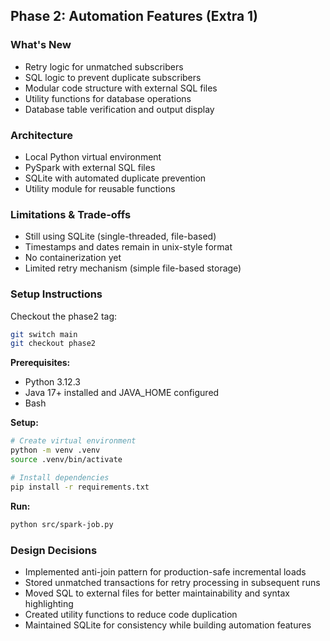 ## Phase 2: Automation Features (Extra 1)

### What's New
- Retry logic for unmatched subscribers
- SQL logic to prevent duplicate subscribers
- Modular code structure with external SQL files
- Utility functions for database operations
- Database table verification and output display

### Architecture
- Local Python virtual environment
- PySpark with external SQL files
- SQLite with automated duplicate prevention
- Utility module for reusable functions

### Limitations & Trade-offs
- Still using SQLite (single-threaded, file-based)
- Timestamps and dates remain in unix-style format
- No containerization yet
- Limited retry mechanism (simple file-based storage)

### Setup Instructions
Checkout the phase2 tag:
```bash
git switch main
git checkout phase2
```

**Prerequisites:**
- Python 3.12.3
- Java 17+ installed and JAVA_HOME configured
- Bash

**Setup:**
```bash
# Create virtual environment
python -m venv .venv
source .venv/bin/activate

# Install dependencies
pip install -r requirements.txt
```

**Run:**
```bash
python src/spark-job.py
```

### Design Decisions
- Implemented anti-join pattern for production-safe incremental loads
- Stored unmatched transactions for retry processing in subsequent runs
- Moved SQL to external files for better maintainability and syntax highlighting
- Created utility functions to reduce code duplication
- Maintained SQLite for consistency while building automation features